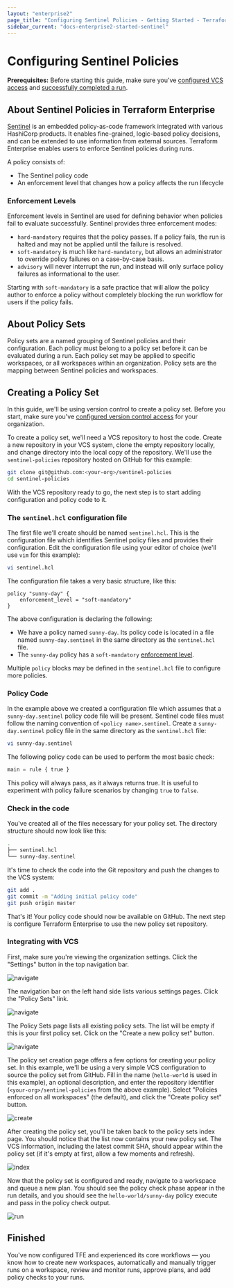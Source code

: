 ```yaml
---
layout: "enterprise2"
page_title: "Configuring Sentinel Policies - Getting Started - Terraform Enterprise"
sidebar_current: "docs-enterprise2-started-sentinel"
---
```


# Configuring Sentinel Policies

**Prerequisites:** Before starting this guide, make sure you've [configured VCS access](./vcs.html) and [successfully completed a run](./runs.html).

## About Sentinel Policies in Terraform Enterprise

[Sentinel](https://www.hashicorp.com/sentinel) is an embedded policy-as-code framework integrated with various HashiCorp products. It enables fine-grained, logic-based policy decisions, and can be extended to use information from external sources. Terraform Enterprise enables users to enforce Sentinel policies during runs.

A policy consists of:

- The Sentinel policy code
- An enforcement level that changes how a policy affects the run lifecycle

### Enforcement Levels

Enforcement levels in Sentinel are used for defining behavior when policies fail to evaluate successfully. Sentinel provides three enforcement modes:

* `hard-mandatory` requires that the policy passes. If a policy fails, the run is halted and may not be applied until the failure is resolved.
* `soft-mandatory` is much like `hard-mandatory`, but allows an administrator to override policy failures on a case-by-case basis.
* `advisory` will never interrupt the run, and instead will only surface policy failures as informational to the user.

Starting with `soft-mandatory` is a safe practice that will allow the policy author to enforce a policy without completely blocking the run workflow for users if the policy fails.

## About Policy Sets

Policy sets are a named grouping of Sentinel policies and their configuration. Each policy must belong to a policy set before it can be evaluated during a run. Each policy set may be applied to specific workspaces, or all workspaces within an organization. Policy sets are the mapping between Sentinel policies and workspaces.

## Creating a Policy Set

In this guide, we'll be using version control to create a policy set. Before you start, make sure you've [configured version control access](./vcs.html) for your organization.

To create a policy set, we'll need a VCS repository to host the code. Create a new repository in your VCS system, clone the empty repository locally, and change directory into the local copy of the repository. We'll use the `sentinel-policies` repository hosted on GitHub for this example:

```bash
git clone git@github.com:<your-org>/sentinel-policies
cd sentinel-policies
```

With the VCS repository ready to go, the next step is to start adding configuration and policy code to it.

### The `sentinel.hcl` configuration file

The first file we'll create should be named `sentinel.hcl`. This is the configuration file which identifies Sentinel policy files and provides their configuration. Edit the configuration file using your editor of choice (we'll use `vim` for this example):

```bash
vi sentinel.hcl
```

The configuration file takes a very basic structure, like this:

```hcl
policy "sunny-day" {
    enforcement_level = "soft-mandatory"
}
```

The above configuration is declaring the following:

* We have a policy named `sunny-day`. Its policy code is located in a file named `sunny-day.sentinel` in the same directory as the `sentinel.hcl` file.
* The `sunny-day` policy has a `soft-mandatory` [enforcement level](#enforcement-levels).

Multiple `policy` blocks may be defined in the `sentinel.hcl` file to configure more policies.

### Policy Code

In the example above we created a configuration file which assumes that a `sunny-day.sentinel` policy code file will be present. Sentinel code files must follow the naming convention of `<policy name>.sentinel`. Create a `sunny-day.sentinel` policy file in the same directory as the `sentinel.hcl` file:

```bash
vi sunny-day.sentinel
```

The following policy code can be used to perform the most basic check:

```python
main = rule { true }
```

This policy will always pass, as it always returns true. It is useful to experiment with policy failure scenarios by changing `true` to `false`.

### Check in the code

You've created all of the files necessary for your policy set. The directory structure should now look like this:

```bash
.
├── sentinel.hcl
└── sunny-day.sentinel
```

It's time to check the code into the Git repository and push the changes to the
VCS system:

```bash
git add .
git commit -m "Adding initial policy code"
git push origin master
```

That's it! Your policy code should now be available on GitHub. The next step is
configure Terraform Enterprise to use the new policy set repository.

### Integrating with VCS

First, make sure you're viewing the organization settings. Click the "Settings" button in the top navigation bar.

![navigate](./images/policy-sets-navigate-1.png)

The navigation bar on the left hand side lists various settings pages. Click the "Policy Sets" link.

![navigate](./images/policy-sets-navigate-2.png)

The Policy Sets page lists all existing policy sets. The list will be empty if this is your first policy set. Click on the "Create a new policy set" button.

![navigate](./images/policy-sets-navigate-3.png)

The policy set creation page offers a few options for creating your policy set. In this example, we'll be using a very simple VCS configuration to source the policy set from GitHub. Fill in the name (`hello-world` is used in this example), an optional description, and enter the repository identifier (`<your-org>/sentinel-policies` from the above example). Select "Policies enforced on all workspaces" (the default), and click the "Create policy set" button.

![create](./images/policy-sets-create.png)

After creating the policy set, you'll be taken back to the policy sets index page. You should notice that the list now contains your new policy set. The VCS information, including the latest commit SHA, should appear within the policy set (if it's empty at first, allow a few moments and refresh).

![index](./images/policy-sets-index.png)

Now that the policy set is configured and ready, navigate to a workspace and queue a new plan. You should see the policy check phase appear in the run details, and you should see the `hello-world/sunny-day` policy execute and pass in the policy check output.

![run](./images/policy-sets-run.png)

## Finished

You've now configured TFE and experienced its core workflows — you know how to create new workspaces, automatically and manually trigger runs on a workspace, review and monitor runs, approve plans, and add policy checks to your runs.
